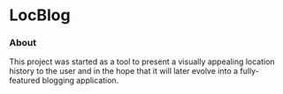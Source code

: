 # LocBlog

### About

This project was started as a tool to present a visually appealing location
history to the user and in the hope that it will later evolve into a
fully-featured blogging application.
